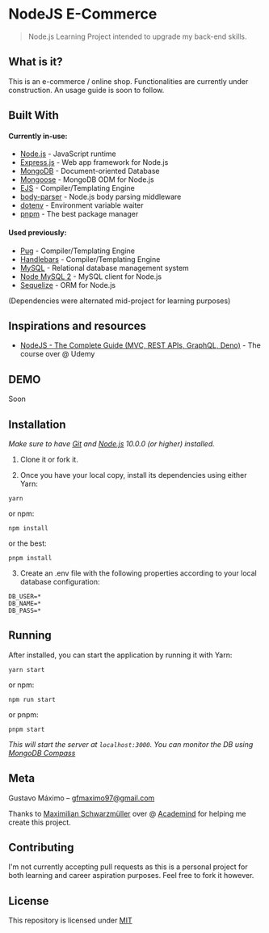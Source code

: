 # NodeJS E-Commerce
> Node.js Learning Project intended to upgrade my back-end skills.

## What is it?

This is an e-commerce / online shop. Functionalities are currently under construction.
An usage guide is soon to follow.

## Built With

#### Currently in-use:
* [Node.js](https://nodejs.org/en/) - JavaScript runtime
* [Express.js](https://expressjs.com/) - Web app framework for Node.js
* [MongoDB](https://www.mongodb.com/) - Document-oriented Database
* [Mongoose]( https://mongoosejs.com/) - MongoDB ODM for Node.js
* [EJS](https://ejs.co/) - Compiler/Templating Engine
* [body-parser](https://www.npmjs.com/package/body-parser) - Node.js body parsing middleware
* [dotenv](https://www.npmjs.com/package/dotenv) - Environment variable waiter
* [pnpm](https://www.npmjs.com/package/pnpm) - The best package manager

#### Used previously:
* [Pug](https://pugjs.org/api/getting-started.html) - Compiler/Templating Engine
* [Handlebars](https://handlebarsjs.com/) - Compiler/Templating Engine
* [MySQL](https://www.mysql.com/) - Relational database management system
* [Node MySQL 2](https://www.npmjs.com/package/mysql2) - MySQL client for Node.js
* [Sequelize](https://sequelize.org/) - ORM for Node.js

(Dependencies were alternated mid-project for learning purposes)

## Inspirations and resources

* [NodeJS - The Complete Guide (MVC, REST APIs, GraphQL, Deno)](https://www.udemy.com/course/nodejs-the-complete-guide/) - The course over @ Udemy

## DEMO

<!-- ![](public/demo.gif) -->
Soon

## Installation

*Make sure to have [Git](http://git-scm.com/) and [Node.js](http://nodejs.org/) 10.0.0 (or higher) installed.*

1. Clone it or fork it.

2. Once you have your local copy, install its dependencies using either Yarn:

```
yarn
```

or npm:

```
npm install
```

or the best:

```
pnpm install
```

3. Create an .env file with the following properties according to your local database configuration:

```
DB_USER=*
DB_NAME=*
DB_PASS=*
```


## Running

After installed, you can start the application by running it with Yarn:

```
yarn start
```

or npm:

```
npm run start
```

or pnpm:

```
pnpm start
```

*This will start the server at `localhost:3000`. You can monitor the DB using [MongoDB Compass](https://www.mongodb.com/products/compass)*
<!-- (if you didn't change the `PORT` property on `.env`) -->

## Meta

Gustavo Máximo – gfmaximo97@gmail.com

Thanks to [Maximilian Schwarzmüller](https://twitter.com/maxedapps?ref_src=twsrc%5Egoogle%7Ctwcamp%5Eserp%7Ctwgr%5Eauthor) over @ [Academind](https://academind.com/) for helping me create this project.

## Contributing

I'm not currently accepting pull requests as this is a personal project for both learning and career aspiration purposes.
Feel free to fork it however.

## License

This repository is licensed under [MIT](https://opensource.org/licenses/MIT)

